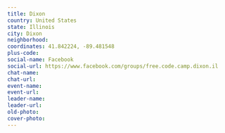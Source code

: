```yaml
---
title: Dixon
country: United States
state: Illinois
city: Dixon
neighborhood: 
coordinates: 41.842224, -89.481548
plus-code:
social-name: Facebook
social-url: https://www.facebook.com/groups/free.code.camp.dixon.il
chat-name:
chat-url:
event-name:
event-url:
leader-name:
leader-url:
old-photo: 
cover-photo:
---
```

